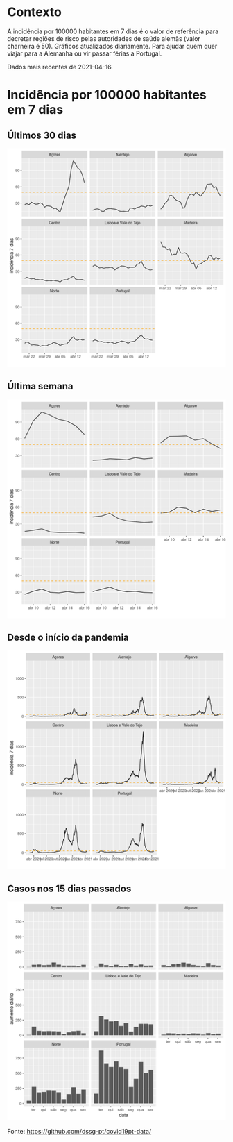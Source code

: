 # Contexto
A incidência por 100000 habitantes em 7 dias é o valor de referência para decretar regiões de risco pelas autoridades de saúde alemãs (valor charneira é 50). Gráficos atualizados diariamente. Para ajudar quem quer viajar para a Alemanha ou vir passar férias a Portugal.

Dados mais recentes de 2021-04-16.

# Incidência por 100000 habitantes em 7 dias
## Últimos 30 dias

![alt text](https://github.com/jmigueldelgado/covid-incidence-portugal/blob/master/incidencia_ultimos_30_dias.png?raw=true)

## Última semana

![alt text](https://github.com/jmigueldelgado/covid-incidence-portugal/blob/master/incidencia_ultimos_10_dias.png?raw=true)

## Desde o início da pandemia

![alt text](https://github.com/jmigueldelgado/covid-incidence-portugal/blob/master/incidencia.png?raw=true)

## Casos nos 15 dias passados

![alt text](https://github.com/jmigueldelgado/covid-incidence-portugal/blob/master/casos_duas_semanas.png?raw=true)

Fonte: https://github.com/dssg-pt/covid19pt-data/
